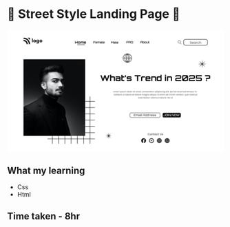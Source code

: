 # 🎀 Street Style Landing Page 🎀

![Street style](./1.png)

## What my learning 
- Css
- Html


## Time taken - 8hr
